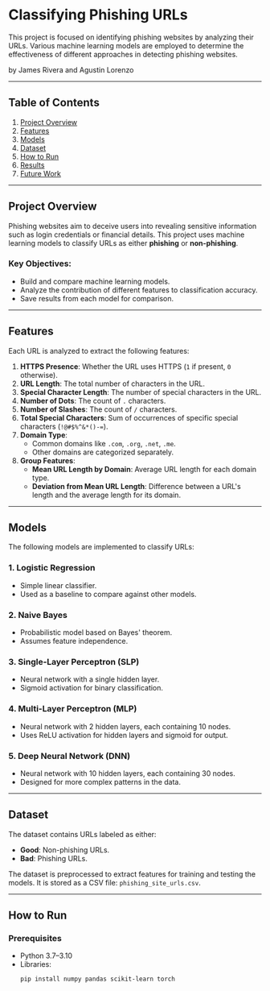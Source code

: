 # **Classifying Phishing URLs**

This project is focused on identifying phishing websites by analyzing their URLs. Various machine learning models are employed to determine the effectiveness of different approaches in detecting phishing websites.

by James Rivera and Agustin Lorenzo

---

## **Table of Contents**

1. [Project Overview](#project-overview)
2. [Features](#features)
3. [Models](#models)
4. [Dataset](#dataset)
5. [How to Run](#how-to-run)
6. [Results](#results)
7. [Future Work](#future-work)

---

## **Project Overview**

Phishing websites aim to deceive users into revealing sensitive information such as login credentials or financial details. This project uses machine learning models to classify URLs as either **phishing** or **non-phishing**.

### **Key Objectives**:
- Build and compare machine learning models.
- Analyze the contribution of different features to classification accuracy.
- Save results from each model for comparison.

---

## **Features**

Each URL is analyzed to extract the following features:

1. **HTTPS Presence**: Whether the URL uses HTTPS (`1` if present, `0` otherwise).
2. **URL Length**: The total number of characters in the URL.
3. **Special Character Length**: The number of special characters in the URL.
4. **Number of Dots**: The count of `.` characters.
5. **Number of Slashes**: The count of `/` characters.
6. **Total Special Characters**: Sum of occurrences of specific special characters (`!@#$%^&*()-=`).
7. **Domain Type**:
   - Common domains like `.com`, `.org`, `.net`, `.me`.
   - Other domains are categorized separately.
8. **Group Features**:
   - **Mean URL Length by Domain**: Average URL length for each domain type.
   - **Deviation from Mean URL Length**: Difference between a URL's length and the average length for its domain.

---

## **Models**

The following models are implemented to classify URLs:

### **1. Logistic Regression**
- Simple linear classifier.
- Used as a baseline to compare against other models.

### **2. Naive Bayes**
- Probabilistic model based on Bayes' theorem.
- Assumes feature independence.

### **3. Single-Layer Perceptron (SLP)**
- Neural network with a single hidden layer.
- Sigmoid activation for binary classification.

### **4. Multi-Layer Perceptron (MLP)**
- Neural network with 2 hidden layers, each containing 10 nodes.
- Uses ReLU activation for hidden layers and sigmoid for output.

### **5. Deep Neural Network (DNN)**
- Neural network with 10 hidden layers, each containing 30 nodes.
- Designed for more complex patterns in the data.

---

## **Dataset**

The dataset contains URLs labeled as either:
- **Good**: Non-phishing URLs.
- **Bad**: Phishing URLs.

The dataset is preprocessed to extract features for training and testing the models. It is stored as a CSV file: `phishing_site_urls.csv`.

---

## **How to Run**

### **Prerequisites**
- Python 3.7–3.10
- Libraries:
  ```bash
  pip install numpy pandas scikit-learn torch
